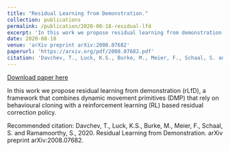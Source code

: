 ```yaml
---
title: "Residual Learning from Demonstration."
collection: publications
permalink: /publication/2020-08-18-residual-lfd
excerpt: 'In this work we propose residual learning from demonstration (rLfD), a framework that combines dynamic movement primitives (DMP) that rely on behavioural cloning with a reinforcement learning (RL) based residual correction policy.'
date: 2020-08-18
venue: 'arXiv preprint arXiv:2008.07682'
paperurl: 'https://arxiv.org/pdf/2008.07682.pdf'
citation: 'Davchev, T., Luck, K.S., Burke, M., Meier, F., Schaal, S. and Ramamoorthy, S., 2020. Residual Learning from Demonstration. arXiv preprint arXiv:2008.07682.'
---
```


<a href='https://arxiv.org/pdf/2008.07682.pdf'>Download paper here</a>

In this work we propose residual learning from demonstration (rLfD), a framework that combines dynamic movement primitives (DMP) that rely on behavioural cloning with a reinforcement learning (RL) based residual correction policy.

Recommended citation: Davchev, T., Luck, K.S., Burke, M., Meier, F., Schaal, S. and Ramamoorthy, S., 2020. Residual Learning from Demonstration. arXiv preprint arXiv:2008.07682.